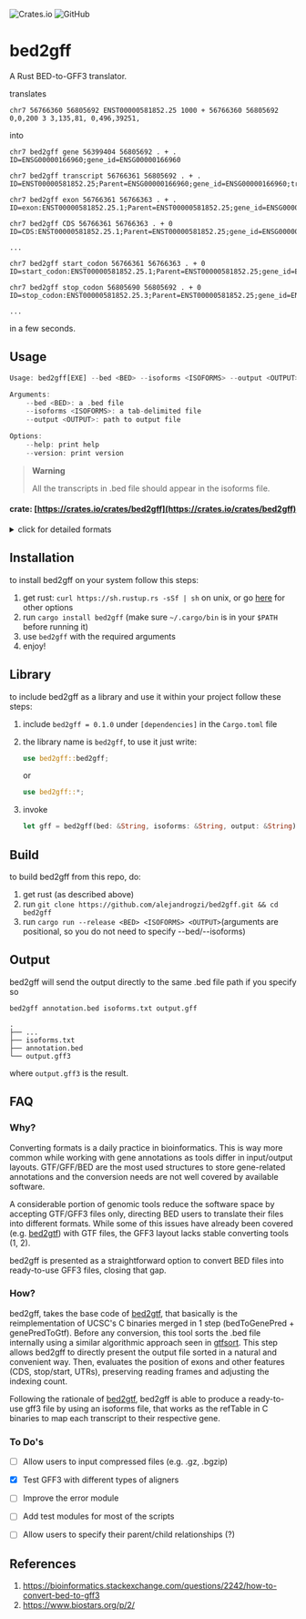 ![Crates.io](https://img.shields.io/crates/v/bed2gff?color=green)
![GitHub](https://img.shields.io/github/license/alejandrogzi/bed2gff?color=blue)

# **bed2gff**

A Rust BED-to-GFF3 translator.


translates
```
chr7 56766360 56805692 ENST00000581852.25 1000 + 56766360 56805692 0,0,200 3 3,135,81, 0,496,39251,
```
into
```
chr7 bed2gff gene 56399404 56805692 . + . ID=ENSG00000166960;gene_id=ENSG00000166960

chr7 bed2gff transcript 56766361 56805692 . + . ID=ENST00000581852.25;Parent=ENSG00000166960;gene_id=ENSG00000166960;transcript_id=ENST00000581852.25

chr7 bed2gff exon 56766361 56766363 . + . ID=exon:ENST00000581852.25.1;Parent=ENST00000581852.25;gene_id=ENSG00000166960;transcript_id=ENST00000581852.25,exon_number=1

chr7 bed2gff CDS 56766361 56766363 . + 0 ID=CDS:ENST00000581852.25.1;Parent=ENST00000581852.25;gene_id=ENSG00000166960;transcript_id=ENST00000581852.25,exon_number=1

...

chr7 bed2gff start_codon 56766361 56766363 . + 0 ID=start_codon:ENST00000581852.25.1;Parent=ENST00000581852.25;gene_id=ENSG00000166960;transcript_id=ENST00000581852.25,exon_number=1

chr7 bed2gff stop_codon 56805690 56805692 . + 0 ID=stop_codon:ENST00000581852.25.3;Parent=ENST00000581852.25;gene_id=ENSG00000166960;transcript_id=ENST00000581852.25,exon_number=3

...
```

in a few seconds.

## Usage
``` rust
Usage: bed2gff[EXE] --bed <BED> --isoforms <ISOFORMS> --output <OUTPUT>

Arguments:
    --bed <BED>: a .bed file
    --isoforms <ISOFORMS>: a tab-delimited file
    --output <OUTPUT>: path to output file

Options:
    --help: print help
    --version: print version
```

>**Warning** 
>
>All the transcripts in .bed file should appear in the isoforms file.
#### crate: [https://crates.io/crates/bed2gff](https://crates.io/crates/bed2gff)

<details>
<summary>click for detailed formats</summary>
<p>
bed2gff just needs two files:

1. a .bed file

    tab-delimited files with 3 required and 9 optional fields:

    ```
    chrom   chromStart  chromEnd      name    ...
      |         |           |           |
    chr20   50222035    50222038    ENST00000595977    ...
    ```

    see [BED format](https://genome.ucsc.edu/FAQ/FAQformat.html#format1) for more information

2. a tab-delimited .txt/.tsv/.csv/... file with genes/isoforms (all the transcripts in .bed file should appear in the isoforms file):

    ```
    > cat isoforms.txt

    ENSG00000198888 ENST00000361390
    ENSG00000198763 ENST00000361453
    ENSG00000198804 ENST00000361624
    ENSG00000188868 ENST00000595977
    ```

    you can build a custom file for your preferred species using [Ensembl BioMart](https://www.ensembl.org/biomart/martview). 

</p>
</details>

## Installation
to install bed2gff on your system follow this steps:
1. get rust: `curl https://sh.rustup.rs -sSf | sh` on unix, or go [here](https://www.rust-lang.org/tools/install) for other options
2. run `cargo install bed2gff` (make sure `~/.cargo/bin` is in your `$PATH` before running it)
4. use `bed2gff` with the required arguments
5. enjoy!


## Library
to include bed2gff as a library and use it within your project follow these steps:
1. include `bed2gff = 0.1.0` under `[dependencies]` in the `Cargo.toml` file
2. the library name is `bed2gff`, to use it just write:

    ``` rust
    use bed2gff::bed2gff; 
    ```
    or 
    ``` rust
    use bed2gff::*;
    ```
3. invoke
    ``` rust
    let gff = bed2gff(bed: &String, isoforms: &String, output: &String)
    ```

## Build
to build bed2gff from this repo, do:

1. get rust (as described above)
2. run `git clone https://github.com/alejandrogzi/bed2gff.git && cd bed2gff`
3. run `cargo run --release <BED> <ISOFORMS> <OUTPUT>`(arguments are positional, so you do not need to specify --bed/--isoforms)


## Output

bed2gff will send the output directly to the same .bed file path if you specify so

```
bed2gff annotation.bed isoforms.txt output.gff

.
├── ...
├── isoforms.txt
├── annotation.bed
└── output.gff3
```
where `output.gff3` is the result.

## FAQ
### Why?

Converting formats is a daily practice in bioinformatics. This is way more common while working with gene annotations as tools differ in input/output layouts. GTF/GFF/BED are the most used structures to store gene-related annotations and the conversion needs are not well covered by available software. 

A considerable portion of genomic tools reduce the software space by accepting GTF/GFF3 files only, directing BED users to translate their files into different formats. While some of this issues have already been covered (e.g. [bed2gtf](https://github.com/alejandrogzi/bed2gtf)) with GTF files, the GFF3 layout lacks stable converting tools (1, 2).

bed2gff is presented as a straightforward option to convert BED files into ready-to-use GFF3 files, closing that gap.  


### How?
bed2gff, takes the base code of [bed2gtf](https://github.com/alejandrogzi/bed2gtf), that basically is the reimplementation of UCSC's C binaries merged in 1 step (bedToGenePred + genePredToGtf). Before any conversion, this tool sorts the .bed file internally using a similar algorithmic approach seen in [gtfsort](https://github.com/alejandrogzi/gtfsort). This step allows bed2gff to directly present the output file sorted in a natural and convenient way. Then, evaluates the position of exons and other features (CDS, stop/start, UTRs), preserving reading frames and adjusting the indexing count.

Following the rationale of [bed2gtf](https://github.com/alejandrogzi/bed2gtf), bed2gff is able to produce a ready-to-use gff3 file by using an isoforms file, that works as the refTable in C binaries to map each transcript to their respective gene. 

### To Do's

- [ ] Allow users to input compressed files (e.g. .gz, .bgzip)
- [x] Test GFF3 with different types of aligners
- [ ] Improve the error module
- [ ] Add test modules for most of the scripts
- [ ] Allow users to specify their parent/child relationships (?)


## References

1. https://bioinformatics.stackexchange.com/questions/2242/how-to-convert-bed-to-gff3
2. https://www.biostars.org/p/2/
